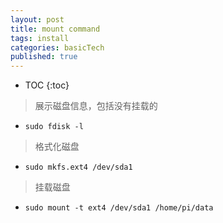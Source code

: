 ```yaml
---
layout: post
title: mount command
tags: install
categories: basicTech
published: true
---
```


* TOC
{:toc}


>展示磁盘信息，包括没有挂载的

- `sudo fdisk -l`

>格式化磁盘

- `sudo mkfs.ext4 /dev/sda1`

>挂载磁盘

- `sudo mount -t ext4 /dev/sda1 /home/pi/data`

